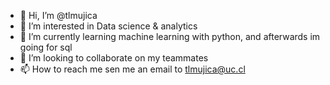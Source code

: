 - 👋 Hi, I’m @tlmujica
- 👀 I’m interested in Data science & analytics
- 🌱 I’m currently learning machine learning with python, and afterwards im going for sql
- 💞️ I’m looking to collaborate on my teammates
- 📫 How to reach me sen me an email to tlmujica@uc.cl

<!---
tlmujica/tlmujica is a ✨ special ✨ repository because its `README.md` (this file) appears on your GitHub profile.
You can click the Preview link to take a look at your changes.
--->
